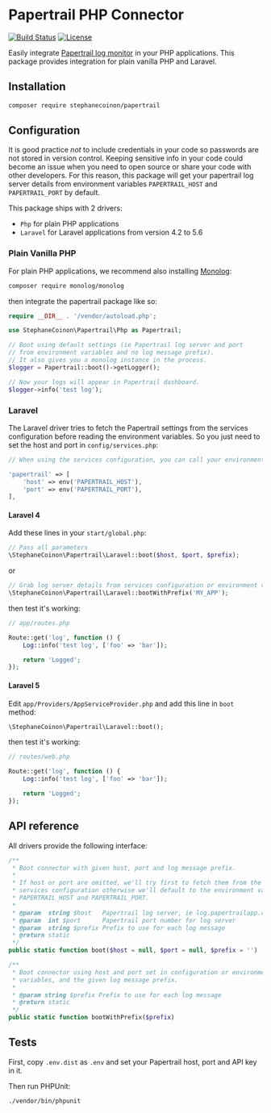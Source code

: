 # Papertrail PHP Connector

[![Build Status](https://travis-ci.org/stephanecoinon/papertrail.svg?branch=master)](https://travis-ci.org/stephanecoinon/papertrail) [![License](https://poser.pugx.org/stephanecoinon/papertrail/license.svg)](https://packagist.org/packages/stephanecoinon/papertrail)

Easily integrate [Papertrail log monitor](https://papertrailapp.com) in your PHP applications. This package provides integration for plain vanilla PHP and Laravel.

## Installation

```bash
composer require stephanecoinon/papertrail
```

## Configuration

It is good practice *not* to include credentials in your code so passwords are not stored in version control. Keeping sensitive info in your code could become an issue when you need to open source or share your code with other developers. For this reason, this package will get your papertrail log server details from environment variables `PAPERTRAIL_HOST` and `PAPERTRAIL_PORT` by default.

This package ships with 2 drivers:

- `Php` for plain PHP applications
- `Laravel` for Laravel applications from version 4.2 to 5.6

### Plain Vanilla PHP

For plain PHP applications, we recommend also installing [Monolog](https://github.com/Seldaek/monolog):

```bash
composer require monolog/monolog
```

then integrate the papertrail package like so:

```php
require __DIR__ . '/vendor/autoload.php';

use StephaneCoinon\Papertrail\Php as Papertrail;

// Boot using default settings (ie Papertrail log server and port
// from environment variables and no log message prefix).
// It also gives you a monolog instance in the process.
$logger = Papertrail::boot()->getLogger();

// Now your logs will appear in Papertrail dashboard.
$logger->info('test log');
```

### Laravel

The Laravel driver tries to fetch the Papertrail settings from the services configuration before reading the environment variables.
So you just need to set the host and port in `config/services.php`:

```php
// When using the services configuration, you can call your environment variables whatever you like.

'papertrail' => [
    'host' => env('PAPERTRAIL_HOST'),
    'port' => env('PAPERTRAIL_PORT'),
],
```

#### Laravel 4
Add these lines in your `start/global.php`:

```php
// Pass all parameters
\StephaneCoinon\Papertrail\Laravel::boot($host, $port, $prefix);
```

or

```php
// Grab log server details from services configuration or environment variables and use a prefix
\StephaneCoinon\Papertrail\Laravel::bootWithPrefix('MY_APP');
```

then test it's working:

```php
// app/routes.php

Route::get('log', function () {
    Log::info('test log', ['foo' => 'bar']);

    return 'Logged';
});
```

#### Laravel 5
Edit `app/Providers/AppServiceProvider.php` and add this line in `boot` method:

```php
\StephaneCoinon\Papertrail\Laravel::boot();
```

then test it's working:

```php
// routes/web.php

Route::get('log', function () {
    Log::info('test log', ['foo' => 'bar']);

    return 'Logged';
});
```


## API reference

All drivers provide the following interface:

```php
/**
 * Boot connector with given host, port and log message prefix.
 * 
 * If host or port are omitted, we'll try first to fetch them from the framework
 * services configuration otherwise we'll default to the environment variables
 * PAPERTRAIL_HOST and PAPERTRAIL_PORT.
 * 
 * @param  string $host   Papertrail log server, ie log.papertrailapp.com
 * @param  int $port      Papertrail port number for log server
 * @param  string $prefix Prefix to use for each log message
 * @return static
 */
public static function boot($host = null, $port = null, $prefix = '')
```

```php
/**
 * Boot connector using host and port set in configuration or environment
 * variables, and the given log message prefix.
 * 
 * @param string $prefix Prefix to use for each log message
 * @return static
 */
public static function bootWithPrefix($prefix)
```

## Tests

First, copy `.env.dist` as `.env` and set your Papertrail host, port and API key in it.

Then run PHPUnit:

```bash
./vendor/bin/phpunit
```
